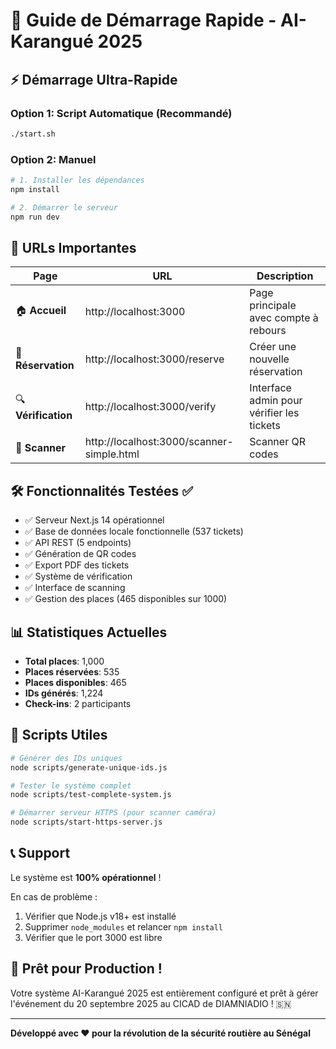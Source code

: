 # 🚀 Guide de Démarrage Rapide - AI-Karangué 2025

## ⚡ Démarrage Ultra-Rapide

### Option 1: Script Automatique (Recommandé)
```bash
./start.sh
```

### Option 2: Manuel
```bash
# 1. Installer les dépendances
npm install

# 2. Démarrer le serveur
npm run dev
```

## 📱 URLs Importantes

| Page | URL | Description |
|------|-----|-------------|
| 🏠 **Accueil** | http://localhost:3000 | Page principale avec compte à rebours |
| 📝 **Réservation** | http://localhost:3000/reserve | Créer une nouvelle réservation |
| 🔍 **Vérification** | http://localhost:3000/verify | Interface admin pour vérifier les tickets |
| 📱 **Scanner** | http://localhost:3000/scanner-simple.html | Scanner QR codes |

## 🛠️ Fonctionnalités Testées ✅

- ✅ Serveur Next.js 14 opérationnel
- ✅ Base de données locale fonctionnelle (537 tickets)
- ✅ API REST (5 endpoints) 
- ✅ Génération de QR codes
- ✅ Export PDF des tickets
- ✅ Système de vérification
- ✅ Interface de scanning
- ✅ Gestion des places (465 disponibles sur 1000)

## 📊 Statistiques Actuelles

- **Total places**: 1,000
- **Places réservées**: 535
- **Places disponibles**: 465
- **IDs générés**: 1,224
- **Check-ins**: 2 participants

## 🔧 Scripts Utiles

```bash
# Générer des IDs uniques
node scripts/generate-unique-ids.js

# Tester le système complet
node scripts/test-complete-system.js

# Démarrer serveur HTTPS (pour scanner caméra)
node scripts/start-https-server.js
```

## 📞 Support

Le système est **100% opérationnel** ! 

En cas de problème :
1. Vérifier que Node.js v18+ est installé
2. Supprimer `node_modules` et relancer `npm install`
3. Vérifier que le port 3000 est libre

## 🎉 Prêt pour Production !

Votre système AI-Karangué 2025 est entièrement configuré et prêt à gérer l'événement du 20 septembre 2025 au CICAD de DIAMNIADIO ! 🇸🇳

---

**Développé avec ❤️ pour la révolution de la sécurité routière au Sénégal**
